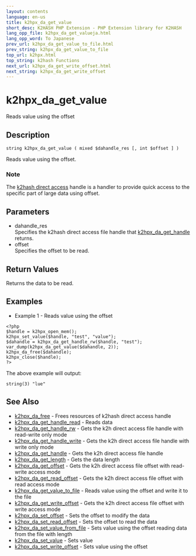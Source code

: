 ```yaml
---
layout: contents
language: en-us
title: k2hpx_da_get_value
short_desc: K2HASH PHP Extension - PHP Extension library for K2HASH
lang_opp_file: k2hpx_da_get_valueja.html
lang_opp_word: To Japanese
prev_url: k2hpx_da_get_value_to_file.html
prev_string: k2hpx_da_get_value_to_file
top_url: k2hpx.html
top_string: k2hash Functions
next_url: k2hpx_da_get_write_offset.html
next_string: k2hpx_da_get_write_offset
---
```


# k2hpx_da_get_value
Reads value using the offset

## Description
```
string k2hpx_da_get_value ( mixed $dahandle_res [, int $offset ] )
```
Reads value using the offset. 

### Note
The [k2hash direct access](https://pages.ghe.corp.yahoo.co.jp/yjcore/k2hash_phpext/en/function.k2hpx-da-free.html) handle is a handler to provide quick access to the specific part of large data using offset. 

## Parameters
- dahandle_res  
Specifies the k2hash direct access file handle that [k2hpx_da_get_handle](k2hpx_da_get_handle.html) returns.
- offset  
Specifies the offset to be read.

## Return Values
Returns the data to be read. 

## Examples
- Example 1 - Reads value using the offset
```
<?php
$handle = k2hpx_open_mem();
k2hpx_set_value($handle, "test", "value");
$dahandle = k2hpx_da_get_handle_rw($handle, "test");
var_dump(k2hpx_da_get_value($dahandle, 2));
k2hpx_da_free($dahandle);
k2hpx_close($handle);
?>
```
The above example will output:
```
string(3) "lue"
```

## See Also
- [k2hpx_da_free](k2hpx_da_free.html) - Frees resources of k2hash direct access handle
- [k2hpx_da_get_handle_read](k2hpx_da_get_handle_read.html) - Reads data
- [k2hpx_da_get_handle_rw](k2hpx_da_get_handle_rw.html) - Gets the k2h direct access file handle with read-write only mode
- [k2hpx_da_get_handle_write](k2hpx_da_get_handle_write.html) - Gets the k2h direct access file handle with write only mode
- [k2hpx_da_get_handle](k2hpx_da_get_handle.html) - Gets the k2h direct access file handle
- [k2hpx_da_get_length](k2hpx_da_get_length.html) - Gets the data length
- [k2hpx_da_get_offset](k2hpx_da_get_offset.html) - Gets the k2h direct access file offset with read-write access mode
- [k2hpx_da_get_read_offset](k2hpx_da_get_read_offset.html) - Gets the k2h direct access file offset with read access mode
- [k2hpx_da_get_value_to_file](k2hpx_da_get_value_to_file.html) - Reads value using the offset and write it to the file
- [k2hpx_da_get_write_offset](k2hpx_da_get_write_offset.html) - Gets the k2h direct access file offset with write access mode
- [k2hpx_da_set_offset](k2hpx_da_set_offset.html) - Sets the offset to modify the data
- [k2hpx_da_set_read_offset](k2hpx_da_set_read_offset.html) - Sets the offset to read the data
- [k2hpx_da_set_value_from_file](k2hpx_da_set_value_from_file.html) - Sets value using the offset reading data from the file with length
- [k2hpx_da_set_value](k2hpx_da_set_value.html) - Sets value
- [k2hpx_da_set_write_offset](k2hpx_da_set_write_offset.html) - Sets value using the offset
